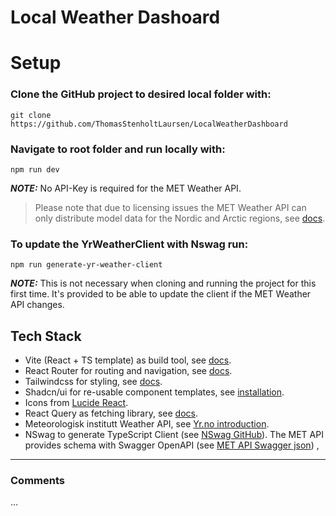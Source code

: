 # Local Weather Dashoard

# Setup

### **Clone the GitHub project to desired local folder with:**

```
git clone https://github.com/ThomasStenholtLaursen/LocalWeatherDashboard
```

### **Navigate to root folder and run locally with:**

```
npm run dev
```

**_NOTE:_** No API-Key is required for the MET Weather API.

> Please note that due to licensing issues the MET Weather API can only distribute model data for the Nordic and Arctic regions, see [docs](https://api.met.no/weatherapi/locationforecast/2.0/documentation "Vite getting started").

### **To update the YrWeatherClient with Nswag run:**

```
npm run generate-yr-weather-client
```

**_NOTE:_** This is not necessary when cloning and running the project for this first time. It's provided to be able to update the client if the MET Weather API changes.

## Tech Stack

- Vite (React + TS template) as build tool, see [docs](https://vitejs.dev/guide/ "Vite getting started").
- React Router for routing and navigation, see [docs](https://reactrouter.com/en/main/start/overview "React Router feature overview").
- Tailwindcss for styling, see [docs](https://tailwindcss.com/docs/installation "Get started with Tailwind CSS").
- Shadcn/ui for re-usable component templates, see [installation](https://ui.shadcn.com/docs/installation/vite "Vite + shadcn/ui installation").
- Icons from [Lucide React](https://lucide.dev/icons/ "Lucide React Icons").
- React Query as fetching library, see [docs](https://tanstack.com/query/v3/docs/framework/react/overview "TanStack Query v3 - Overview").
- Meteorologisk institutt Weather API, see [Yr.no introduction](https://developer.yr.no/doc/GettingStarted/ "MET Weather API - Getting Started").
- NSwag to generate TypeScript Client (see [NSwag GitHub](https://github.com/RicoSuter/NSwag "Vite getting started")). The MET API provides schema with Swagger OpenAPI (see [MET API Swagger json](https://api.met.no/weatherapi/locationforecast/2.0/swagger "Schema for the JSON format included in the OpenAPI spec")) ,

---

### Comments

...

